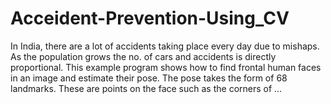 # Acceident-Prevention-Using_CV
In India, there are a lot of accidents taking place every day due to mishaps. As the population grows the no. of cars and accidents is directly proportional. This example program shows how to find frontal human faces in an image and estimate their pose. The pose takes the form of 68 landmarks. These are points on the face such as the corners of …
